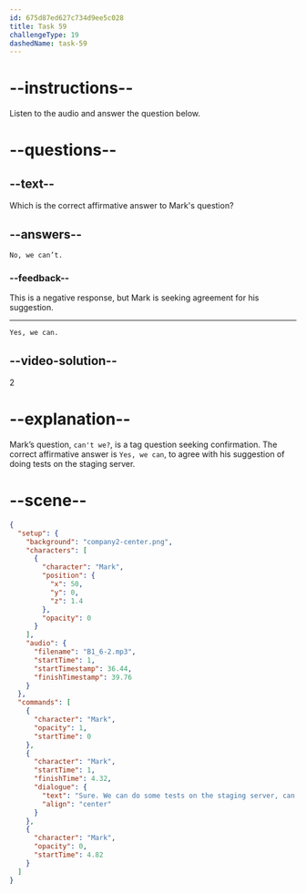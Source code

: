 ```yaml
---
id: 675d87ed627c734d9ee5c028
title: Task 59
challengeType: 19
dashedName: task-59
---
```


<!-- SPEAKING -->

<!-- (audio) Mark: Sure. We can do some tests on the staging server, can't we? -->

# --instructions--

Listen to the audio and answer the question below.

# --questions--

## --text--

Which is the correct affirmative answer to Mark's question?

## --answers--

`No, we can’t.`

### --feedback--

This is a negative response, but Mark is seeking agreement for his suggestion.

---

`Yes, we can.`

## --video-solution--

2

# --explanation--

Mark’s question, `can't we?`, is a tag question seeking confirmation. The correct affirmative answer is `Yes, we can`, to agree with his suggestion of doing tests on the staging server.

# --scene--

```json
{
  "setup": {
    "background": "company2-center.png",
    "characters": [
      {
        "character": "Mark",
        "position": {
          "x": 50,
          "y": 0,
          "z": 1.4
        },
        "opacity": 0
      }
    ],
    "audio": {
      "filename": "B1_6-2.mp3",
      "startTime": 1,
      "startTimestamp": 36.44,
      "finishTimestamp": 39.76
    }
  },
  "commands": [
    {
      "character": "Mark",
      "opacity": 1,
      "startTime": 0
    },
    {
      "character": "Mark",
      "startTime": 1,
      "finishTime": 4.32,
      "dialogue": {
        "text": "Sure. We can do some tests on the staging server, can't we?",
        "align": "center"
      }
    },
    {
      "character": "Mark",
      "opacity": 0,
      "startTime": 4.82
    }
  ]
}
```
